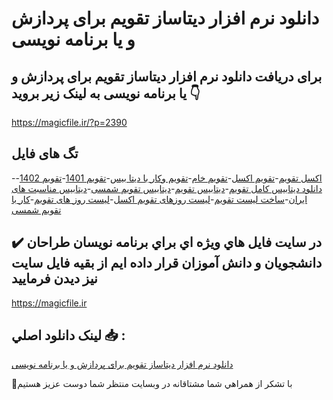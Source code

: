 # دانلود نرم افزار دیتاساز تقویم برای پردازش و یا برنامه نویسی

## برای دریافت دانلود نرم افزار دیتاساز تقویم برای پردازش و یا برنامه نویسی به لینک زیر بروید 👇

https://magicfile.ir/?p=2390

## تگ های فایل

-[اکسل تقویم](https://magicfile.ir/product/%d9%86%d8%b1%d9%85-%d8%a7%d9%81%d8%b2%d8%a7%d8%b1-%d8%af%db%8c%d8%aa%d8%a7%d8%b3%d8%a7%d8%b2-%d8%aa%d9%82%d9%88%db%8c%d9%85-%d8%a8%d8%b1%d8%a7%db%8c-%d9%be%d8%b1%d8%af%d8%a7%d8%b2%d8%b4-%d9%88-%db%8c%d8%a7-%d8%a8%d8%b1%d9%86%d8%a7%d9%85%d9%87-%d9%86%d9%88%db%8c%d8%b3%db%8c/)-[تقویم اکسل](https://magicfile.ir/product/%d9%86%d8%b1%d9%85-%d8%a7%d9%81%d8%b2%d8%a7%d8%b1-%d8%af%db%8c%d8%aa%d8%a7%d8%b3%d8%a7%d8%b2-%d8%aa%d9%82%d9%88%db%8c%d9%85-%d8%a8%d8%b1%d8%a7%db%8c-%d9%be%d8%b1%d8%af%d8%a7%d8%b2%d8%b4-%d9%88-%db%8c%d8%a7-%d8%a8%d8%b1%d9%86%d8%a7%d9%85%d9%87-%d9%86%d9%88%db%8c%d8%b3%db%8c/)-[تقویم خام](https://magicfile.ir/product/%d9%86%d8%b1%d9%85-%d8%a7%d9%81%d8%b2%d8%a7%d8%b1-%d8%af%db%8c%d8%aa%d8%a7%d8%b3%d8%a7%d8%b2-%d8%aa%d9%82%d9%88%db%8c%d9%85-%d8%a8%d8%b1%d8%a7%db%8c-%d9%be%d8%b1%d8%af%d8%a7%d8%b2%d8%b4-%d9%88-%db%8c%d8%a7-%d8%a8%d8%b1%d9%86%d8%a7%d9%85%d9%87-%d9%86%d9%88%db%8c%d8%b3%db%8c/)-[تقویم وکار با دیتا بیس](https://magicfile.ir/product/%d9%86%d8%b1%d9%85-%d8%a7%d9%81%d8%b2%d8%a7%d8%b1-%d8%af%db%8c%d8%aa%d8%a7%d8%b3%d8%a7%d8%b2-%d8%aa%d9%82%d9%88%db%8c%d9%85-%d8%a8%d8%b1%d8%a7%db%8c-%d9%be%d8%b1%d8%af%d8%a7%d8%b2%d8%b4-%d9%88-%db%8c%d8%a7-%d8%a8%d8%b1%d9%86%d8%a7%d9%85%d9%87-%d9%86%d9%88%db%8c%d8%b3%db%8c/)-[تقویم 1401](https://magicfile.ir/product/%d9%86%d8%b1%d9%85-%d8%a7%d9%81%d8%b2%d8%a7%d8%b1-%d8%af%db%8c%d8%aa%d8%a7%d8%b3%d8%a7%d8%b2-%d8%aa%d9%82%d9%88%db%8c%d9%85-%d8%a8%d8%b1%d8%a7%db%8c-%d9%be%d8%b1%d8%af%d8%a7%d8%b2%d8%b4-%d9%88-%db%8c%d8%a7-%d8%a8%d8%b1%d9%86%d8%a7%d9%85%d9%87-%d9%86%d9%88%db%8c%d8%b3%db%8c/)-[تقویم 1402](https://magicfile.ir/product/%d9%86%d8%b1%d9%85-%d8%a7%d9%81%d8%b2%d8%a7%d8%b1-%d8%af%db%8c%d8%aa%d8%a7%d8%b3%d8%a7%d8%b2-%d8%aa%d9%82%d9%88%db%8c%d9%85-%d8%a8%d8%b1%d8%a7%db%8c-%d9%be%d8%b1%d8%af%d8%a7%d8%b2%d8%b4-%d9%88-%db%8c%d8%a7-%d8%a8%d8%b1%d9%86%d8%a7%d9%85%d9%87-%d9%86%d9%88%db%8c%d8%b3%db%8c/)-[دانلود ديتابيس کامل تقویم](https://magicfile.ir/product/%d9%86%d8%b1%d9%85-%d8%a7%d9%81%d8%b2%d8%a7%d8%b1-%d8%af%db%8c%d8%aa%d8%a7%d8%b3%d8%a7%d8%b2-%d8%aa%d9%82%d9%88%db%8c%d9%85-%d8%a8%d8%b1%d8%a7%db%8c-%d9%be%d8%b1%d8%af%d8%a7%d8%b2%d8%b4-%d9%88-%db%8c%d8%a7-%d8%a8%d8%b1%d9%86%d8%a7%d9%85%d9%87-%d9%86%d9%88%db%8c%d8%b3%db%8c/)-[دیتابیس تقویم](https://magicfile.ir/product/%d9%86%d8%b1%d9%85-%d8%a7%d9%81%d8%b2%d8%a7%d8%b1-%d8%af%db%8c%d8%aa%d8%a7%d8%b3%d8%a7%d8%b2-%d8%aa%d9%82%d9%88%db%8c%d9%85-%d8%a8%d8%b1%d8%a7%db%8c-%d9%be%d8%b1%d8%af%d8%a7%d8%b2%d8%b4-%d9%88-%db%8c%d8%a7-%d8%a8%d8%b1%d9%86%d8%a7%d9%85%d9%87-%d9%86%d9%88%db%8c%d8%b3%db%8c/)-[دیتابیس تقویم شمسی](https://magicfile.ir/product/%d9%86%d8%b1%d9%85-%d8%a7%d9%81%d8%b2%d8%a7%d8%b1-%d8%af%db%8c%d8%aa%d8%a7%d8%b3%d8%a7%d8%b2-%d8%aa%d9%82%d9%88%db%8c%d9%85-%d8%a8%d8%b1%d8%a7%db%8c-%d9%be%d8%b1%d8%af%d8%a7%d8%b2%d8%b4-%d9%88-%db%8c%d8%a7-%d8%a8%d8%b1%d9%86%d8%a7%d9%85%d9%87-%d9%86%d9%88%db%8c%d8%b3%db%8c/)-[دیتابیس مناسبت های ایران](https://magicfile.ir/product/%d9%86%d8%b1%d9%85-%d8%a7%d9%81%d8%b2%d8%a7%d8%b1-%d8%af%db%8c%d8%aa%d8%a7%d8%b3%d8%a7%d8%b2-%d8%aa%d9%82%d9%88%db%8c%d9%85-%d8%a8%d8%b1%d8%a7%db%8c-%d9%be%d8%b1%d8%af%d8%a7%d8%b2%d8%b4-%d9%88-%db%8c%d8%a7-%d8%a8%d8%b1%d9%86%d8%a7%d9%85%d9%87-%d9%86%d9%88%db%8c%d8%b3%db%8c/)-[ساخت لیست تقویم](https://magicfile.ir/product/%d9%86%d8%b1%d9%85-%d8%a7%d9%81%d8%b2%d8%a7%d8%b1-%d8%af%db%8c%d8%aa%d8%a7%d8%b3%d8%a7%d8%b2-%d8%aa%d9%82%d9%88%db%8c%d9%85-%d8%a8%d8%b1%d8%a7%db%8c-%d9%be%d8%b1%d8%af%d8%a7%d8%b2%d8%b4-%d9%88-%db%8c%d8%a7-%d8%a8%d8%b1%d9%86%d8%a7%d9%85%d9%87-%d9%86%d9%88%db%8c%d8%b3%db%8c/)-[لیست روزهای تقویم اکسل](https://magicfile.ir/product/%d9%86%d8%b1%d9%85-%d8%a7%d9%81%d8%b2%d8%a7%d8%b1-%d8%af%db%8c%d8%aa%d8%a7%d8%b3%d8%a7%d8%b2-%d8%aa%d9%82%d9%88%db%8c%d9%85-%d8%a8%d8%b1%d8%a7%db%8c-%d9%be%d8%b1%d8%af%d8%a7%d8%b2%d8%b4-%d9%88-%db%8c%d8%a7-%d8%a8%d8%b1%d9%86%d8%a7%d9%85%d9%87-%d9%86%d9%88%db%8c%d8%b3%db%8c/)-[لیست روز های تقویم](https://magicfile.ir/product/%d9%86%d8%b1%d9%85-%d8%a7%d9%81%d8%b2%d8%a7%d8%b1-%d8%af%db%8c%d8%aa%d8%a7%d8%b3%d8%a7%d8%b2-%d8%aa%d9%82%d9%88%db%8c%d9%85-%d8%a8%d8%b1%d8%a7%db%8c-%d9%be%d8%b1%d8%af%d8%a7%d8%b2%d8%b4-%d9%88-%db%8c%d8%a7-%d8%a8%d8%b1%d9%86%d8%a7%d9%85%d9%87-%d9%86%d9%88%db%8c%d8%b3%db%8c/)-[کار با تقویم شمسی](https://magicfile.ir/product/%d9%86%d8%b1%d9%85-%d8%a7%d9%81%d8%b2%d8%a7%d8%b1-%d8%af%db%8c%d8%aa%d8%a7%d8%b3%d8%a7%d8%b2-%d8%aa%d9%82%d9%88%db%8c%d9%85-%d8%a8%d8%b1%d8%a7%db%8c-%d9%be%d8%b1%d8%af%d8%a7%d8%b2%d8%b4-%d9%88-%db%8c%d8%a7-%d8%a8%d8%b1%d9%86%d8%a7%d9%85%d9%87-%d9%86%d9%88%db%8c%d8%b3%db%8c/)

## ✔️ در سايت فايل هاي ويژه اي براي برنامه نويسان طراحان دانشجويان و دانش آموزان قرار داده ايم از بقيه فايل سايت نيز ديدن فرماييد

https://magicfile.ir


## لينک دانلود اصلي 📥 :

[دانلود نرم افزار دیتاساز تقویم برای پردازش و یا برنامه نویسی](https://magicfile.ir/product/%d9%86%d8%b1%d9%85-%d8%a7%d9%81%d8%b2%d8%a7%d8%b1-%d8%af%db%8c%d8%aa%d8%a7%d8%b3%d8%a7%d8%b2-%d8%aa%d9%82%d9%88%db%8c%d9%85-%d8%a8%d8%b1%d8%a7%db%8c-%d9%be%d8%b1%d8%af%d8%a7%d8%b2%d8%b4-%d9%88-%db%8c%d8%a7-%d8%a8%d8%b1%d9%86%d8%a7%d9%85%d9%87-%d9%86%d9%88%db%8c%d8%b3%db%8c/) 


🙏با تشکر از همراهي شما مشتاقانه در وبسایت منتظر شما دوست عزیز هستیم

